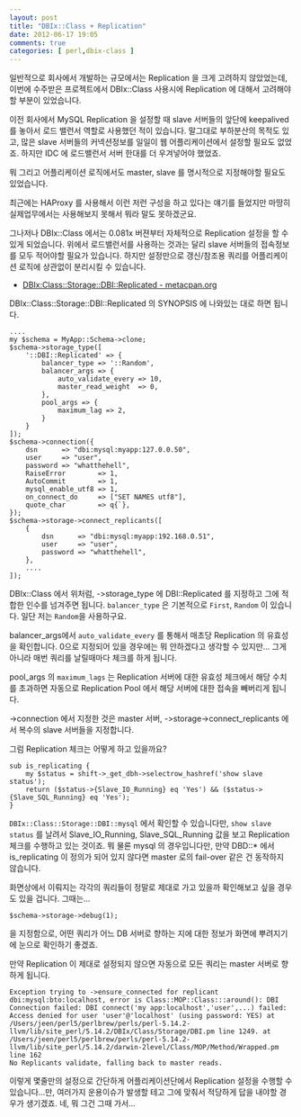 ```yaml
---
layout: post
title: "DBIx::Class + Replication"
date: 2012-06-17 19:05
comments: true
categories: [ perl,dbix-class ]
---
```


 일반적으로 회사에서 개발하는 규모에서는 Replication 을 크게 고려하지 않았었는데, 이번에 수주받은 프로젝트에서 DBIx::Class 사용시에 Replication 에 대해서 고려해야 할 부분이 있었습니다.

 이전 회사에서 MySQL Replication 을 설정할 때 slave 서버들의 앞단에 keepalived 를 놓아서 로드 밸런서 역할로 사용했던 적이 있습니다. 말그대로 부하분산의 목적도 있고, 많은 slave 서버들의 커넥션정보를 일일이 웹 어플리케이션에서 설정할 필요도 없었죠. 하지만 IDC 에 로드밸런서 서버 한대를 더 우겨넣어야 했었죠.

 뭐 그리고 어플리케이션 로직에서도 master, slave 를 명시적으로 지정해야할 필요도 있었습니다.

 최근에는 HAProxy 를 사용해서 이런 저런 구성을 하고 있다는 얘기를 들었지만 마땅히 실제업무에서는 사용해보지 못해서 뭐라 말도 못하겠군요.

 그나저나 DBIx::Class 에서는 0.081x 버젼부터 자체적으로 Replication 설정을 할 수 있게 되었습니다. 위에서 로드밸런서를 사용하는 것과는 달리 slave 서버들의 접속정보를 모두 적어야할 필요가 있습니다. 하지만 설정만으로 갱신/참조용 쿼리를 어플리케이션 로직에 상관없이 분리시킬 수 있습니다.

- [DBIx:Class::Storage::DBI::Replicated - metacpan.org](https://metacpan.org/module/DBIx::Class::Storage::DBI::Replicated)

 DBIx::Class::Storage::DBI::Replicated 의 SYNOPSIS 에 나와있는 대로 하면 됩니다.

    ....
    my $schema = MyApp::Schema->clone;
    $schema->storage_type([
        '::DBI::Replicated' => {
            balancer_type => '::Random',
            balancer_args => {
                auto_validate_every => 10,
                master_read_weight  => 0,
            },  
            pool_args => {
                maximum_lag => 2,
            }   
        }   
    ]);
    $schema->connection({
        dsn      => "dbi:mysql:myapp:127.0.0.50",
        user     => "user",
        password => "whatthehell",
        RaiseError        => 1,
        AutoCommit        => 1,
        mysql_enable_utf8 => 1,
        on_connect_do     => ["SET NAMES utf8"],
        quote_char        => q{`},
    });
    $schema->storage->connect_replicants([
        {
            dsn      => "dbi:mysql:myapp:192.168.0.51",
            user     => "user",
            password => "whatthehell",
        },
        ....
    ]);

 DBIx::Class 에서 위처럼, ->storage_type 에 DBI::Replicated 를 지정하고 그에 적합한 인수를 넘겨주면 됩니다. `balancer_type` 은 기본적으로 `First`, `Random` 이 있습니다. 일단 저는 `Random`을 사용하구요. 

 balancer_args에서 `auto_validate_every` 를 통해서 매초당 Replication 의 유효성을 확인합니다. 0으로 지정되어 있을 경우에는 뭐 안하겠다고 생각할 수 있지만... 그게 아니라 매번 쿼리를 날릴때마다 체크를 하게 됩니다.

 pool_args 의 `maximum_lags` 는 Replication 서버에 대한 유효성 체크에서 해당 수치를 초과하면 자동으로 Replication Pool 에서 해당 서버에 대한 접속을 빼버리게 됩니다.

 ->connection 에서 지정한 것은 master 서버, ->storage->connect_replicants 에서 복수의 slave 서버들을 지정합니다.

 그럼 Replication 체크는 어떻게 하고 있을까요?

    sub is_replicating {
        my $status = shift->_get_dbh->selectrow_hashref('show slave status');
        return ($status->{Slave_IO_Running} eq 'Yes') && ($status->{Slave_SQL_Running} eq 'Yes');
    }

 `DBIx::Class::Storage::DBI::mysql` 에서 확인할 수 있습니다만, `show slave status` 를 날려서 Slave_IO_Running, Slave_SQL_Running 값을 보고 Replication 체크를 수행하고 있는 것이죠.  뭐 물론 mysql 의 경우입니다만, 만약 DBD::* 에서 is_replicating 이 정의가 되어 있지 않다면 master 로의 fail-over 같은 건 동작하지 않습니다.

 화면상에서 이뤄지는 각각의 쿼리들이 정말로 제대로 가고 있을까 확인해보고 싶을 경우도 있을 겁니다. 그때는...

    $schema->storage->debug(1);

  을 지정함으로, 어떤 쿼리가 어느 DB 서버로 향하는 지에 대한 정보가 화면에 뿌려지기에 눈으로 확인하기 좋겠죠.

 만약 Replication 이 제대로 설정되지 않으면 자동으로 모든 쿼리는 master 서버로 향하게 됩니다.

    Exception trying to ->ensure_connected for replicant dbi:mysql:bto:localhost, error is Class::MOP::Class:::around(): DBI Connection failed: DBI connect('my app:localhost','user',...) failed: Access denied for user 'user'@'localhost' (using password: YES) at /Users/jeen/perl5/perlbrew/perls/perl-5.14.2-llvm/lib/site_perl/5.14.2/DBIx/Class/Storage/DBI.pm line 1249. at /Users/jeen/perl5/perlbrew/perls/perl-5.14.2-llvm/lib/site_perl/5.14.2/darwin-2level/Class/MOP/Method/Wrapped.pm line 162
    No Replicants validate, falling back to master reads.

 이렇게 몇줄만의 설정으로 간단하게 어플리케이션단에서 Replication 설정을 수행할 수 있습니다...만, 여러가지 운용이슈가 발생할 테고 그에 맞춰서 적당하게 답을 내야할 경우가 생기겠죠. 네, 뭐 그건 그때 가서... 
